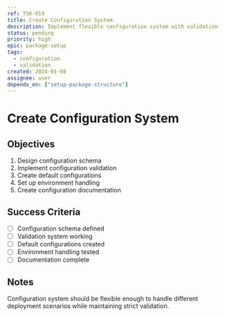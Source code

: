 ```yaml
---
ref: TSK-019
title: Create Configuration System
description: Implement flexible configuration system with validation
status: pending
priority: high
epic: package-setup
tags:
  - configuration
  - validation
created: 2024-01-08
assignee: user
depends_on: ["setup-package-structure"]
---
```


# Create Configuration System

## Objectives
1. Design configuration schema
2. Implement configuration validation
3. Create default configurations
4. Set up environment handling
5. Create configuration documentation

## Success Criteria
- [ ] Configuration schema defined
- [ ] Validation system working
- [ ] Default configurations created
- [ ] Environment handling tested
- [ ] Documentation complete

## Notes
Configuration system should be flexible enough to handle different deployment scenarios while maintaining strict validation. 